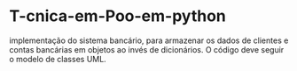 # T-cnica-em-Poo-em-python
implementação do sistema bancário, para armazenar os dados de clientes e contas bancárias em objetos ao invés de dicionários. O código deve seguir o modelo de classes UML.
